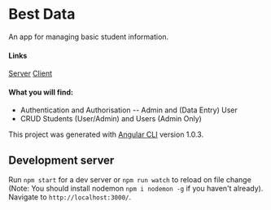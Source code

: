 # Best Data
An app for managing basic student information.

#### Links

[Server](https://bestdata.herokuapp.com)
[Client](https://bestdatang.herokuapp.com)


#### What you will find:
- Authentication and Authorisation
-- Admin and (Data Entry) User
- CRUD Students (User/Admin) and Users (Admin Only)


This project was generated with [Angular CLI](https://github.com/angular/angular-cli) version 1.0.3.

## Development server

Run `npm start` for a dev server or `npm run watch` to reload on file change (Note: You should install nodemon `npm i nodemon -g` if you haven't already). 
Navigate to `http://localhost:3000/`.
